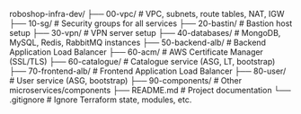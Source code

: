 roboshop-infra-dev/ ├── 00-vpc/ # VPC, subnets, route tables, NAT, IGW ├── 10-sg/ # Security groups for all services ├── 20-bastin/ # Bastion host setup ├── 30-vpn/ # VPN server setup ├── 40-databases/ # MongoDB, MySQL, Redis, RabbitMQ instances ├── 50-backend-alb/ # Backend Application Load Balancer ├── 60-acm/ # AWS Certificate Manager (SSL/TLS) ├── 60-catalogue/ # Catalogue service (ASG, LT, bootstrap) ├── 70-frontend-alb/ # Frontend Application Load Balancer ├── 80-user/ # User service (ASG, bootstrap) ├── 90-components/ # Other microservices/components ├── README.md # Project documentation └── .gitignore # Ignore Terraform state, modules, etc.
